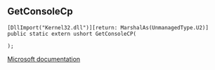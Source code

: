 ## GetConsoleCp

```
[DllImport("Kernel32.dll")][return: MarshalAs(UnmanagedType.U2)]
public static extern ushort GetConsoleCP(
   
);
```

[Microsoft documentation](https://docs.microsoft.com/en-us/windows/console/getconsolecp)
